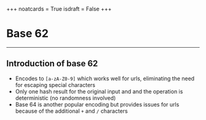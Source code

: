 +++
noatcards = True
isdraft = False
+++


# Base 62
---

## Introduction of base 62
- Encodes to `[a-zA-Z0-9]` which works well for urls, eliminating the need for escaping special characters
- Only one hash result for the original input and and the operation is deterministic (no randomness involved) 
- Base 64 is another popular encoding but provides issues for urls because of the additional `+` and `/` characters